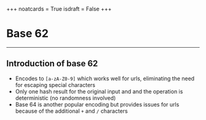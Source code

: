 +++
noatcards = True
isdraft = False
+++


# Base 62
---

## Introduction of base 62
- Encodes to `[a-zA-Z0-9]` which works well for urls, eliminating the need for escaping special characters
- Only one hash result for the original input and and the operation is deterministic (no randomness involved) 
- Base 64 is another popular encoding but provides issues for urls because of the additional `+` and `/` characters